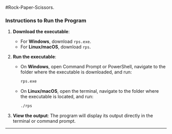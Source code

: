 #Rock-Paper-Scissors.
### Instructions to Run the Program

1. **Download the executable**:
   - For **Windows**, download `rps.exe`.
   - For **Linux/macOS**, download `rps`.

2. **Run the executable**:
   - On **Windows**, open Command Prompt or PowerShell, navigate to the folder where the executable is downloaded, and run:
     ```bash
     rps.exe
     ```

   - On **Linux/macOS**, open the terminal, navigate to the folder where the executable is located, and run:
     ```bash
     ./rps
     ```

3. **View the output**: The program will display its output directly in the terminal or command prompt.

---



